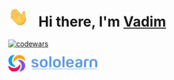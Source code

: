 <h1>
  <img height="40" src="/img/hi.gif">
  &nbsp Hi there, I'm
  <a href="https://github.com/volvad?tab=repositories">
    Vadim
  </a>
</h1>

[![codewars](https://www.codewars.com/users/volvad/badges/large)](https://www.codewars.com/users/volvad)

[<img src="/img/sololearn.png" width=180 alt=""/>](https://www.sololearn.com/profile/26835374)

<img src="https://api2.sololearn.com/v2/certificates/CT-SQ6A1MI1/image/jpg" width="120" alt=""/><span>  </span><img src="https://api2.sololearn.com/v2/certificates/CT-B4FLEIUB/image/jpg" width="120" alt=""/><span>  </span><img src="https://api2.sololearn.com/v2/certificates/CT-MJLRBSF8/image/jpg" width="120" alt=""/><span>  </span><img src="https://api2.sololearn.com/v2/certificates/CT-CXXDMAKR/image/jpg" width="120" alt=""/><span>  </span><img src="https://api2.sololearn.com/v2/certificates/CT-LYXVFLKE/image/jpg" width="120" alt=""/><span>  </span><img src="https://api2.sololearn.com/v2/certificates/CT-UIIWTN3T/image/jpg" width="120" alt=""/>
